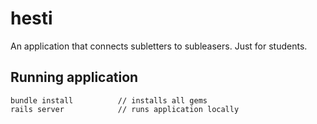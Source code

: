 # hesti
An application that connects subletters to subleasers. Just for students.

## Running application
```
bundle install          // installs all gems
rails server            // runs application locally
```